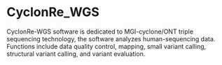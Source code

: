 # CyclonRe_WGS
CyclonRe-WGS software is dedicated to MGI-cyclone/ONT triple sequencing technology, the software analyzes human-sequencing data. Functions include data quality control, mapping, small variant calling, structural variant calling, and variant evaluation.
